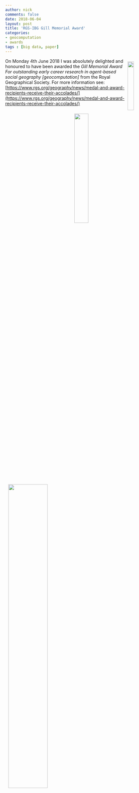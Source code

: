 ```yaml
---
author: nick
comments: false
date: 2018-06-04
layout: post
title: 'RGS-IBG Gill Memorial Award'
categories:
- geocomputation
- awards
tags : [big data, paper]
---
```


<a href="https://www.rgs.org/geography/news/medal-and-award-recipients-receive-their-accolades/">
<img src="https://www.rgs.org/sitefiles/src/img/logo-rgs.svg" style="float:right; width:20%; padding:10px"/></a>

On Monday 4th June 2018 I was absolutely delighted and honoured to have been awarded the _Gill Memorial Award For outstanding early career research in agent-based social geography [geocomputation]_ from the Royal Geographical Society. For more information see: [https://www.rgs.org/geography/news/medal-and-award-recipients-receive-their-accolades/](https://www.rgs.org/geography/news/medal-and-award-recipients-receive-their-accolades/)


<a href="https://www.rgs.org/geography/news/medal-and-award-recipients-receive-their-accolades/">
<img src="{{site.url}}/{{site.baseurl}}/figures/rgs-gill-1.jpg" style="float:right; width:30%; padding:10px"/></a>

<a href="https://www.rgs.org/geography/news/medal-and-award-recipients-receive-their-accolades/">
<img src="{{site.url}}/{{site.baseurl}}/figures/rgs-gill-2.jpg" style="float:left; width:50%; padding:10px"/></a>



